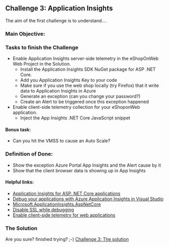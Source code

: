 ## Challenge 3:  Application Insights

The aim of the first challenge is to understand....

### Main Objective:


### Tasks to finish the Challenge
- Enable Application Insights server-side telemetry in the eShopOnWeb Web Project in the Solution.
	- Install the Application Insights SDK NuGet package for ASP .NET Core. 
	- Add you Application Insights Key to your code
	- Make sure if you use the web shop locally (try Firefox) that it write data to Application Insights in Azure
	- Generate an exception (can you change your password?)
	- Create an Alert to be triggered once this exception happened
- Enable client-side telemetry collection for your eShoponWeb application.
	- Inject the App Insights .NET Core JavaScript snippet
	
#### Bonus task:
- Can you hit the VMSS to cause an Auto Scale?

### Definition of Done:
- Show the exception Azure Portal App Insights and the Alert cause by it
- Show that the client browser data is showing up in App Insights  

#### Helpful links:
- [Application Insights for ASP. NET Core applications](https://docs.microsoft.com/en-us/azure/azure-monitor/app/asp-net-core#enable-application-insights-server-side-telemetry-no-visual-studio)
- [Debug your applications with Azure Application Insights in Visual Studio](https://docs.microsoft.com/en-us/azure/azure-monitor/app/visual-studio)
- [Microsoft.ApplicationInsights.AspNetCore](https://www.nuget.org/packages/Microsoft.ApplicationInsights.AspNetCore)
- [Disable SSL while debugging](https://codetolive.in/ide/how-to-disable-https-or-ssl-in-visual-studio-2019-for-web-project/)
- [Enable client-side telemetry for web applications](https://docs.microsoft.com/en-us/azure/azure-monitor/app/asp-net-core#enable-client-side-telemetry-for-web-applications)  

### The Solution

Are you sure? finished trying? ;-) 
[Challenge 3: The solution](https://github.com/msghaleb/AzureMonitorHackathon/blob/master/challenges/solution3.md)
